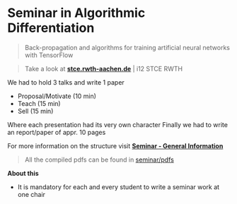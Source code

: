 # Seminar in Algorithmic Differentiation
> Back-propagation and algorithms for training artificial neural networks with TensorFlow

> Take a look at <a href="https://www.stce.rwth-aachen.de/teaching/winter-semester-2020-21/algorithmic-differentiation-seminar" target="_blank">**stce.rwth-aachen.de**</a> | i12 STCE RWTH

We had to hold 3 talks and write 1 paper
- Proposal/Motivate (10 min)
- Teach (15 min)
- Sell (15 min)

Where each presentation had its very own character
Finally we had to write an report/paper of appr. 10 pages

For more information on the structure visit <a href="https://www.stce.rwth-aachen.de/teaching/seminars-1/seminars" target="_blank">**Seminar - General Information**</a>

> All the compiled pdfs can be found in [seminar/pdfs](pdfs/)

**About this**
- It is mandatory for each and every student to write a seminar work at one chair
